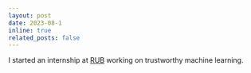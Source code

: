 ```yaml
---
layout: post
date: 2023-08-1
inline: true
related_posts: false
---
```


I started an internship at [RUB](https://www.ruhr-uni-bochum.de/en) working on trustworthy machine learning.
